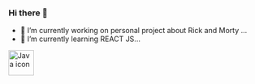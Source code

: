 ### Hi there 👋

- 🔭 I’m currently working on personal project about Rick and Morty ...
- 🌱 I’m currently learning REACT JS...

<a href="https://www.java.com/en/"><img src = "https://cdn-icons-png.flaticon.com/512/5968/5968282.png" alt = "Java icon" height="50" width="50"/></a>
